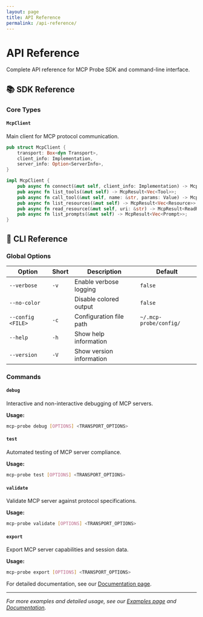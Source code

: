 ```yaml
---
layout: page
title: API Reference
permalink: /api-reference/
---
```


# API Reference

Complete API reference for MCP Probe SDK and command-line interface.

## 📚 SDK Reference

### Core Types

#### `McpClient`
Main client for MCP protocol communication.

```rust
pub struct McpClient {
    transport: Box<dyn Transport>,
    client_info: Implementation,
    server_info: Option<ServerInfo>,
}

impl McpClient {
    pub async fn connect(&mut self, client_info: Implementation) -> McpResult<ServerInfo>;
    pub async fn list_tools(&mut self) -> McpResult<Vec<Tool>>;
    pub async fn call_tool(&mut self, name: &str, params: Value) -> McpResult<CallToolResult>;
    pub async fn list_resources(&mut self) -> McpResult<Vec<Resource>>;
    pub async fn read_resource(&mut self, uri: &str) -> McpResult<ReadResourceResult>;
    pub async fn list_prompts(&mut self) -> McpResult<Vec<Prompt>>;
}
```

## 🔧 CLI Reference

### Global Options

| Option | Short | Description | Default |
|--------|--------|-------------|---------|
| `--verbose` | `-v` | Enable verbose logging | `false` |
| `--no-color` | | Disable colored output | `false` |
| `--config <FILE>` | `-c` | Configuration file path | `~/.mcp-probe/config/` |
| `--help` | `-h` | Show help information | |
| `--version` | `-V` | Show version information | |

### Commands

#### `debug`
Interactive and non-interactive debugging of MCP servers.

**Usage:**
```bash
mcp-probe debug [OPTIONS] <TRANSPORT_OPTIONS>
```

#### `test`
Automated testing of MCP server compliance.

**Usage:**
```bash
mcp-probe test [OPTIONS] <TRANSPORT_OPTIONS>
```

#### `validate`
Validate MCP server against protocol specifications.

**Usage:**
```bash
mcp-probe validate [OPTIONS] <TRANSPORT_OPTIONS>
```

#### `export`
Export MCP server capabilities and session data.

**Usage:**
```bash
mcp-probe export [OPTIONS] <TRANSPORT_OPTIONS>
```

For detailed documentation, see our [Documentation page](../documentation/).

---

*For more examples and detailed usage, see our [Examples page](../examples/) and [Documentation](../documentation/).*
